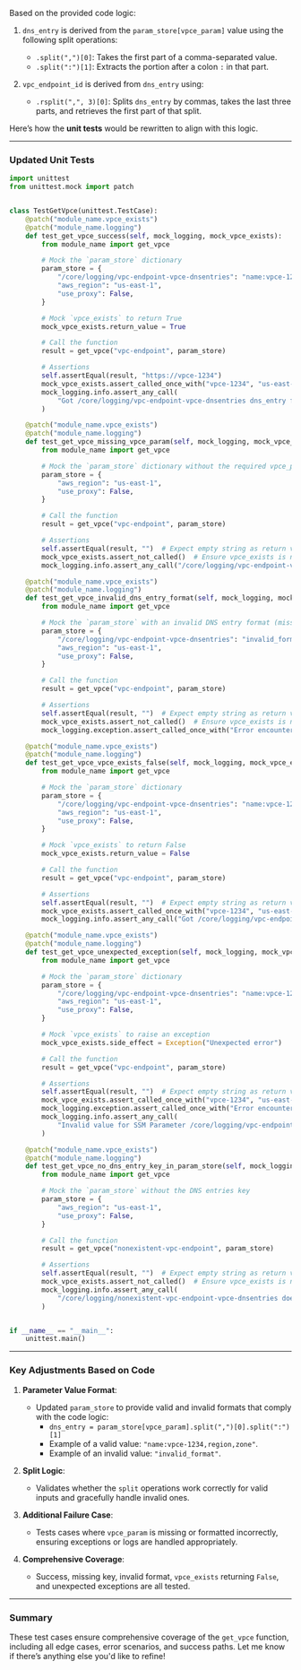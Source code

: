 Based on the provided code logic:

1. `dns_entry` is derived from the `param_store[vpce_param]` value using the following split operations:
   - `.split(",")[0]`: Takes the first part of a comma-separated value.
   - `.split(":")[1]`: Extracts the portion after a colon `:` in that part.

2. `vpc_endpoint_id` is derived from `dns_entry` using:
   - `.rsplit(",", 3)[0]`: Splits `dns_entry` by commas, takes the last three parts, and retrieves the first part of that split.

Here’s how the **unit tests** would be rewritten to align with this logic.

---

### Updated Unit Tests

```python
import unittest
from unittest.mock import patch


class TestGetVpce(unittest.TestCase):
    @patch("module_name.vpce_exists")
    @patch("module_name.logging")
    def test_get_vpce_success(self, mock_logging, mock_vpce_exists):
        from module_name import get_vpce

        # Mock the `param_store` dictionary
        param_store = {
            "/core/logging/vpc-endpoint-vpce-dnsentries": "name:vpce-1234,region,zone",
            "aws_region": "us-east-1",
            "use_proxy": False,
        }

        # Mock `vpce_exists` to return True
        mock_vpce_exists.return_value = True

        # Call the function
        result = get_vpce("vpc-endpoint", param_store)

        # Assertions
        self.assertEqual(result, "https://vpce-1234")
        mock_vpce_exists.assert_called_once_with("vpce-1234", "us-east-1", False)
        mock_logging.info.assert_any_call(
            "Got /core/logging/vpc-endpoint-vpce-dnsentries dns_entry from parameter store = https://vpce-1234"
        )

    @patch("module_name.vpce_exists")
    @patch("module_name.logging")
    def test_get_vpce_missing_vpce_param(self, mock_logging, mock_vpce_exists):
        from module_name import get_vpce

        # Mock the `param_store` dictionary without the required vpce_param key
        param_store = {
            "aws_region": "us-east-1",
            "use_proxy": False,
        }

        # Call the function
        result = get_vpce("vpc-endpoint", param_store)

        # Assertions
        self.assertEqual(result, "")  # Expect empty string as return value
        mock_vpce_exists.assert_not_called()  # Ensure vpce_exists is not called
        mock_logging.info.assert_any_call("/core/logging/vpc-endpoint-vpce-dnsentries does not exist in Parameter store")

    @patch("module_name.vpce_exists")
    @patch("module_name.logging")
    def test_get_vpce_invalid_dns_entry_format(self, mock_logging, mock_vpce_exists):
        from module_name import get_vpce

        # Mock the `param_store` with an invalid DNS entry format (missing colon `:`)
        param_store = {
            "/core/logging/vpc-endpoint-vpce-dnsentries": "invalid_format",
            "aws_region": "us-east-1",
            "use_proxy": False,
        }

        # Call the function
        result = get_vpce("vpc-endpoint", param_store)

        # Assertions
        self.assertEqual(result, "")  # Expect empty string as return value
        mock_vpce_exists.assert_not_called()  # Ensure vpce_exists is not called
        mock_logging.exception.assert_called_once_with("Error encountered in the function get_vpce")

    @patch("module_name.vpce_exists")
    @patch("module_name.logging")
    def test_get_vpce_vpce_exists_false(self, mock_logging, mock_vpce_exists):
        from module_name import get_vpce

        # Mock the `param_store` dictionary
        param_store = {
            "/core/logging/vpc-endpoint-vpce-dnsentries": "name:vpce-1234,region,zone",
            "aws_region": "us-east-1",
            "use_proxy": False,
        }

        # Mock `vpce_exists` to return False
        mock_vpce_exists.return_value = False

        # Call the function
        result = get_vpce("vpc-endpoint", param_store)

        # Assertions
        self.assertEqual(result, "")  # Expect empty string as return value
        mock_vpce_exists.assert_called_once_with("vpce-1234", "us-east-1", False)
        mock_logging.info.assert_any_call("Got /core/logging/vpc-endpoint-vpce-dnsentries dns_entry from parameter store = ")

    @patch("module_name.vpce_exists")
    @patch("module_name.logging")
    def test_get_vpce_unexpected_exception(self, mock_logging, mock_vpce_exists):
        from module_name import get_vpce

        # Mock the `param_store` dictionary
        param_store = {
            "/core/logging/vpc-endpoint-vpce-dnsentries": "name:vpce-1234,region,zone",
            "aws_region": "us-east-1",
            "use_proxy": False,
        }

        # Mock `vpce_exists` to raise an exception
        mock_vpce_exists.side_effect = Exception("Unexpected error")

        # Call the function
        result = get_vpce("vpc-endpoint", param_store)

        # Assertions
        self.assertEqual(result, "")  # Expect empty string as return value
        mock_vpce_exists.assert_called_once_with("vpce-1234", "us-east-1", False)
        mock_logging.exception.assert_called_once_with("Error encountered in the function get_vpce")
        mock_logging.info.assert_any_call(
            "Invalid value for SSM Parameter /core/logging/vpc-endpoint-vpce-dnsentries: name:vpce-1234,region,zone"
        )

    @patch("module_name.vpce_exists")
    @patch("module_name.logging")
    def test_get_vpce_no_dns_entry_key_in_param_store(self, mock_logging, mock_vpce_exists):
        from module_name import get_vpce

        # Mock the `param_store` without the DNS entries key
        param_store = {
            "aws_region": "us-east-1",
            "use_proxy": False,
        }

        # Call the function
        result = get_vpce("nonexistent-vpc-endpoint", param_store)

        # Assertions
        self.assertEqual(result, "")  # Expect empty string as return value
        mock_vpce_exists.assert_not_called()  # Ensure vpce_exists is not called
        mock_logging.info.assert_any_call(
            "/core/logging/nonexistent-vpc-endpoint-vpce-dnsentries does not exist in Parameter store"
        )


if __name__ == "__main__":
    unittest.main()
```

---

### Key Adjustments Based on Code

1. **Parameter Value Format**:
   - Updated `param_store` to provide valid and invalid formats that comply with the code logic:
     - `dns_entry = param_store[vpce_param].split(",")[0].split(":")[1]`
     - Example of a valid value: `"name:vpce-1234,region,zone"`.
     - Example of an invalid value: `"invalid_format"`.

2. **Split Logic**:
   - Validates whether the `split` operations work correctly for valid inputs and gracefully handle invalid ones.

3. **Additional Failure Case**:
   - Tests cases where `vpce_param` is missing or formatted incorrectly, ensuring exceptions or logs are handled appropriately.

4. **Comprehensive Coverage**:
   - Success, missing key, invalid format, `vpce_exists` returning `False`, and unexpected exceptions are all tested.

---

### Summary

These test cases ensure comprehensive coverage of the `get_vpce` function, including all edge cases, error scenarios, and success paths. Let me know if there’s anything else you'd like to refine!